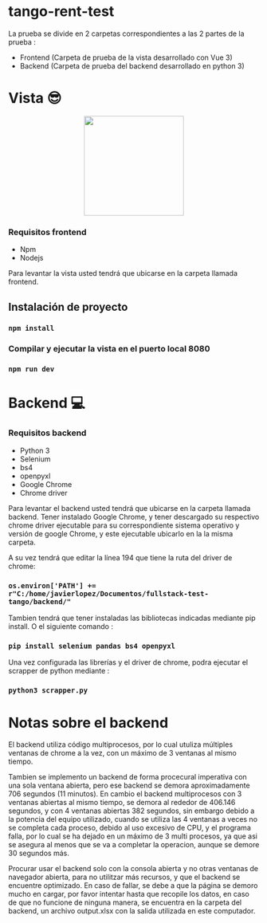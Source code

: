 # tango-rent-test

La prueba se divide en 2 carpetas correspondientes a las 2 partes de la prueba : 
* Frontend (Carpeta de prueba de la vista desarrollado con Vue 3)
* Backend (Carpeta de prueba del backend desarrollado en python 3)
# Vista :sunglasses:
<p align="center"><a target="_blank"><img src="https://upload.wikimedia.org/wikipedia/commons/thumb/9/95/Vue.js_Logo_2.svg/768px-Vue.js_Logo_2.svg.png?20170919082558" width="200"></a></p>

### Requisitos frontend

* Npm
* Nodejs

Para levantar la vista usted tendrá que ubicarse en la carpeta llamada frontend.

## Instalación de proyecto
### `npm install`
### Compilar y ejecutar la vista en el puerto local 8080
### `npm run dev`
# Backend :computer:
### Requisitos backend

* Python 3
* Selenium
* bs4
* openpyxl
* Google Chrome
* Chrome driver

Para levantar el backend usted tendrá que ubicarse en la carpeta llamada backend. Tener instalado Google Chrome, y tener descargado su respectivo chrome driver ejecutable para su correspondiente sistema operativo y versión de google Chrome, y este ejecutable ubicarlo en la la misma carpeta. 

A su vez tendrá que editar la línea 194 que tiene la ruta del driver de chrome: 

### `os.environ['PATH'] += r"C:/home/javierlopez/Documentos/fullstack-test-tango/backend/"`

Tambien tendrá que tener instaladas las bibliotecas indicadas mediante pip install. O el siguiente comando :

### `pip install selenium pandas bs4 openpyxl`

Una vez configurada las librerías y el driver de chrome, podra ejecutar el scrapper de python mediante : 

### `python3 scrapper.py`

# Notas sobre el backend

El backend utiliza código multiprocesos, por lo cual utuliza múltiples ventanas de chrome a la  vez, con un máximo de 3 ventanas al mismo tiempo. 

Tambien se implemento un backend de forma procecural imperativa con una sola ventana abierta, pero ese backend se demora aproximadamente 706 segundos (11 minutos). En cambio el backend multiprocesos con 3 ventanas abiertas al mismo tiempo, se demora al rededor de 406.146 segundos, y con 4 ventanas abiertas 382 segundos, sin embargo debido a la potencia del equipo utilizado, cuando se utiliza las 4 ventanas a veces no se completa cada proceso, debido al uso excesivo de CPU, y el programa falla, por lo cual se ha dejado en un máximo de 3 multi procesos, ya que asi se asegura al menos que se va a completar la operacion, aunque se demore 30 segundos más.

Procurar usar el backend solo con la consola abierta y no otras ventanas de navegador abierta, para no utilitzar más recursos, y que el backend se encuentre optimizado. En caso de fallar, se debe a que la página se demoro mucho en cargar, por favor intentar hasta que recopile los datos, en caso de que no funcione de ninguna manera, se encuentra en la carpeta del backend, un archivo output.xlsx con la salida utilizada en este computador.
